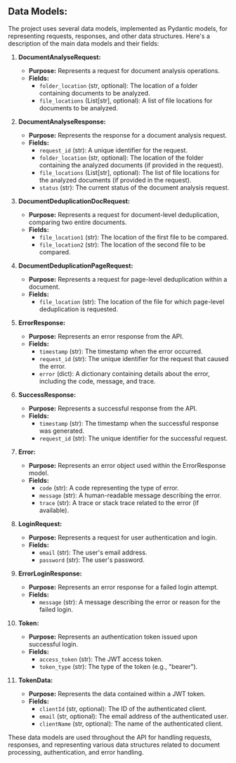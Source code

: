 ## Data Models:

The project uses several data models, implemented as Pydantic models, for representing requests, responses, and other data structures. Here's a description of the main data models and their fields:

1. **DocumentAnalyseRequest:**
   - **Purpose:** Represents a request for document analysis operations.
   - **Fields:**
     - `folder_location` (str, optional): The location of a folder containing documents to be analyzed.
     - `file_locations` (List[str], optional): A list of file locations for documents to be analyzed.

2. **DocumentAnalyseResponse:**
   - **Purpose:** Represents the response for a document analysis request.
   - **Fields:**
     - `request_id` (str): A unique identifier for the request.
     - `folder_location` (str, optional): The location of the folder containing the analyzed documents (if provided in the request).
     - `file_locations` (List[str], optional): The list of file locations for the analyzed documents (if provided in the request).
     - `status` (str): The current status of the document analysis request.

3. **DocumentDeduplicationDocRequest:**
   - **Purpose:** Represents a request for document-level deduplication, comparing two entire documents.
   - **Fields:**
     - `file_location1` (str): The location of the first file to be compared.
     - `file_location2` (str): The location of the second file to be compared.

4. **DocumentDeduplicationPageRequest:**
   - **Purpose:** Represents a request for page-level deduplication within a document.
   - **Fields:**
     - `file_location` (str): The location of the file for which page-level deduplication is requested.

5. **ErrorResponse:**
   - **Purpose:** Represents an error response from the API.
   - **Fields:**
     - `timestamp` (str): The timestamp when the error occurred.
     - `request_id` (str): The unique identifier for the request that caused the error.
     - `error` (dict): A dictionary containing details about the error, including the code, message, and trace.

6. **SuccessResponse:**
   - **Purpose:** Represents a successful response from the API.
   - **Fields:**
     - `timestamp` (str): The timestamp when the successful response was generated.
     - `request_id` (str): The unique identifier for the successful request.

7. **Error:**
   - **Purpose:** Represents an error object used within the ErrorResponse model.
   - **Fields:**
     - `code` (str): A code representing the type of error.
     - `message` (str): A human-readable message describing the error.
     - `trace` (str): A trace or stack trace related to the error (if available).

8. **LoginRequest:**
   - **Purpose:** Represents a request for user authentication and login.
   - **Fields:**
     - `email` (str): The user's email address.
     - `password` (str): The user's password.

9. **ErrorLoginResponse:**
   - **Purpose:** Represents an error response for a failed login attempt.
   - **Fields:**
     - `message` (str): A message describing the error or reason for the failed login.

10. **Token:**
    - **Purpose:** Represents an authentication token issued upon successful login.
    - **Fields:**
      - `access_token` (str): The JWT access token.
      - `token_type` (str): The type of the token (e.g., "bearer").

11. **TokenData:**
    - **Purpose:** Represents the data contained within a JWT token.
    - **Fields:**
      - `clientId` (str, optional): The ID of the authenticated client.
      - `email` (str, optional): The email address of the authenticated user.
      - `clientName` (str, optional): The name of the authenticated client.

These data models are used throughout the API for handling requests, responses, and representing various data structures related to document processing, authentication, and error handling.

